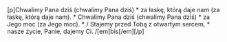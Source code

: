 [p]Chwalimy Pana dziś (chwalimy Pana dziś) * za łaskę, którą daje nam (za łaskę, którą daje nam). * Chwalimy Pana dziś (chwalimy Pana dziś) * za Jego moc (za Jego moc). * / Stajemy przed Tobą z otwartym sercem, * nasze życie, Panie, dajemy Ci. /[em]bis[/em][/p]